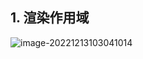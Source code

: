## 1. 渲染作用域



![image-20221213103041014](https://finzulpic.oss-cn-hangzhou.aliyuncs.com/image-20221213103041014.png)